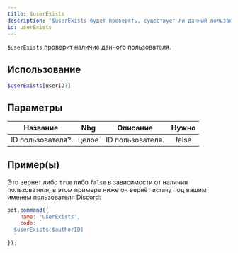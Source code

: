 ```yaml
---
title: $userExists
description: '$userExists будет проверять, существует ли данный пользователь.'
id: userExists
---
```


`$userExists` проверит наличие данного пользователя.

## Использование

```php
$userExists[userID?]
```

## Параметры

| Название         | Nbg   | Описание         | Нужно |
| ---------------- | ----- | ---------------- |:-----:|
| ID пользователя? | целое | ID пользователя. | false |

## Пример(ы)

Это вернет либо `true` либо `false` в зависимости от наличия пользователя, в этом примере ниже он вернёт `истину` под вашим именем пользователя Discord:

```javascript
bot.command({
    name: 'userExists',
    code: `
  $userExists[$authorID]
  `
});
```

